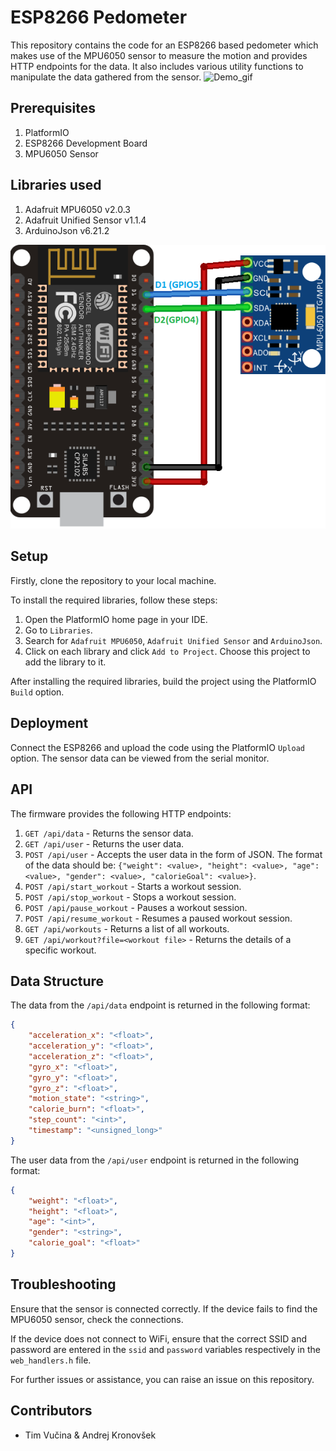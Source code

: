 ESP8266 Pedometer
=================

This repository contains the code for an ESP8266 based pedometer which makes use of the MPU6050 sensor to measure the motion and provides HTTP endpoints for the data. It also includes various utility functions to manipulate the data gathered from the sensor.
![Demo_gif](https://github.com/vucinatim/esp-pedometer/blob/dbb656834d4860345a89d76d051d6e4f2377ffeb/demo.gif)

Prerequisites
-------------

1.  PlatformIO
2.  ESP8266 Development Board
3.  MPU6050 Sensor

Libraries used
--------------

1.  Adafruit MPU6050 v2.0.3
2.  Adafruit Unified Sensor v1.1.4
3.  ArduinoJson v6.21.2

![Schematic image](https://github.com/vucinatim/esp-pedometer/blob/8f3f74629b24570afe5bdcb84c8dcce368680e52/Schematic.png)

Setup
-----

Firstly, clone the repository to your local machine.

To install the required libraries, follow these steps:

1.  Open the PlatformIO home page in your IDE.
2.  Go to `Libraries`.
3.  Search for `Adafruit MPU6050`, `Adafruit Unified Sensor` and `ArduinoJson`.
4.  Click on each library and click `Add to Project`. Choose this project to add the library to it.

After installing the required libraries, build the project using the PlatformIO `Build` option.

Deployment
----------

Connect the ESP8266 and upload the code using the PlatformIO `Upload` option. The sensor data can be viewed from the serial monitor.

API
---

The firmware provides the following HTTP endpoints:

1.  `GET /api/data` - Returns the sensor data.
2.  `GET /api/user` - Returns the user data.
3.  `POST /api/user` - Accepts the user data in the form of JSON. The format of the data should be: `{"weight": <value>, "height": <value>, "age": <value>, "gender": <value>, "calorieGoal": <value>}`.
4.  `POST /api/start_workout` - Starts a workout session.
5.  `POST /api/stop_workout` - Stops a workout session.
6.  `POST /api/pause_workout` - Pauses a workout session.
7.  `POST /api/resume_workout` - Resumes a paused workout session.
8.  `GET /api/workouts` - Returns a list of all workouts.
9.  `GET /api/workout?file=<workout file>` - Returns the details of a specific workout.

Data Structure
--------------

The data from the `/api/data` endpoint is returned in the following format:



```json
{
    "acceleration_x": "<float>",
    "acceleration_y": "<float>",
    "acceleration_z": "<float>",
    "gyro_x": "<float>",
    "gyro_y": "<float>",
    "gyro_z": "<float>",
    "motion_state": "<string>",
    "calorie_burn": "<float>",
    "step_count": "<int>",
    "timestamp": "<unsigned_long>"
}
```

The user data from the `/api/user` endpoint is returned in the following format:



```json
{
    "weight": "<float>",
    "height": "<float>",
    "age": "<int>",
    "gender": "<string>",
    "calorie_goal": "<float>"
}
```

Troubleshooting
---------------

Ensure that the sensor is connected correctly. If the device fails to find the MPU6050 sensor, check the connections.

If the device does not connect to WiFi, ensure that the correct SSID and password are entered in the `ssid` and `password` variables respectively in the `web_handlers.h` file.

For further issues or assistance, you can raise an issue on this repository.

Contributors
------------

*   Tim Vučina & Andrej Kronovšek
